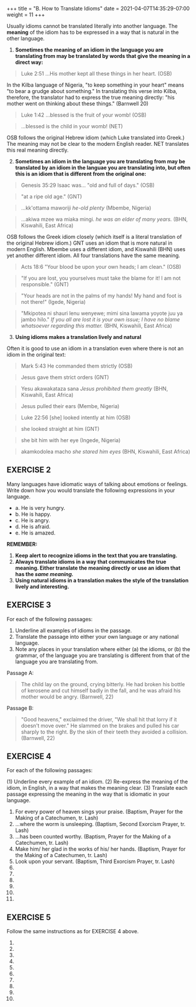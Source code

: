 +++
title = "B. How to Translate Idioms"
date =  2021-04-07T14:35:29-07:00
weight = 11
+++

Usually idioms cannot be translated literally into another language. The **meaning** of the idiom has to be expressed in a way that is natural in the other language.

1. **Sometimes the meaning of an idiom in the language you are translating from may be translated by words that give the meaning in a direct way:**

>Luke 2:51 ...His mother kept all these things in her heart. (OSB)

In the Kilba language of Nigeria, "to keep something in your heart" means "to bear a grudge about something." In translating this verse into Kilba, therefore, the translator had to express the true meaning directly: "his mother went on thinking about these things." (Barnwell 20)

>Luke 1:42 ...blessed is the fruit of your womb! (OSB)

>...blessed is the child in your womb! (NET)

OSB follows the original Hebrew idiom (which Luke translated into Greek.) The meaning may not be clear to the modern English reader. NET translates this real meaning directly.

2. **Sometimes an idiom in the language you are translating from may be translated by an idiom in the languae you are translating into, but often this is an idiom that is different from the original one:**

> Genesis 35:29 Isaac was... "old and full of days." (OSB)

> "at a ripe old age." (GNT)

>...kk'ottama maworiji *he-old plenty* (Mbembe, Nigeria)

>...akiwa mzee wa miaka mingi. *he was an elder of many years.* (BHN, Kiswahili, East Africa)

OSB follows the Greek idiom closely (which itself is a literal translation of the original Hebrew idiom.) GNT uses an idiom that is more natural in modern English. Mbembe uses a different idiom, and Kiswahili (BHN) uses yet another different idiom. All four translations have the same meaning.

>Acts 18:6 "Your blood be upon your own heads; I am clean." (OSB)

> "If you are lost, you yourselves must take the blame for it! I am not responsible." (GNT)

> "Your heads are not in the palms of my hands! My hand and foot is not there!" (Igede, Nigeria)

> "Mkipotea ni shauri lenu wenyewe; mimi sina lawama yoyote juu ya jambo hilo." *If you all are lost it is your own issue; I have no blame whatsoever regarding this matter.* (BHN, Kiswahili, East Africa)

3. **Using idioms makes a translation lively and natural**

Often it is good to use an idiom in a translation even where there is not an idiom in the original text:

>Mark 5:43 He commanded them strictly (OSB)

>Jesus gave them strict orders (GNT)

>Yesu akawakataza sana *Jesus prohibited them greatly* (BHN, Kiswahili, East Africa)

>Jesus pulled their ears (Membe, Nigeria)

>Luke 22:56 [she] looked intently at him (OSB)

> she looked straight at him (GNT)

> she bit him with her eye (Ingede, Nigeria)

> akamkodolea macho *she stared him eyes* (BHN, Kiswahili, East Africa)

## EXERCISE 2

Many languages have idiomatic ways of talking about emotions or feelings. Write down how you would translate the following expressions in your language.

* a. He is very hungry.
* b. He is happy.
* c. He is angry.
* d. He is afraid.
* e. He is amazed.

**REMEMBER:**
1. **Keep alert to recognize idioms in the text that you are translating.**
1. **Always translate idioms in a way that communicates the true meaning. Either translate the meaning directly or use an idiom that has the *same meaning.***
1. **Using natural idioms in a translation makes the style of the translation lively and interesting.**

## EXERCISE 3

For each of the following passages:

1. Underline all examples of idioms in the passage.
1. Translate the passage into either your own language or any national language.
1. Note any places in your translation where either (a) the idioms, or (b) the grammar, of the language you are translating is different from that of the language you are translating from.

Passage A:

> The child lay on the ground, crying bitterly. He had broken his bottle of kerosene and cut himself badly in the fall, and he was afraid his mother would be angry. (Barnwell, 22)

Passage B:

>"Good heavens," exclaimed the driver, "We shall hit that lorry if it doesn't move over." He slammed on the brakes and pulled his car sharply to the right. By the skin of their teeth they avoided a collision. (Barnwell, 22)

## EXERCISE 4

For each of the following passages:

(1) Underline every example of an idiom.
(2) Re-express the meaning of the idiom, in English, in a way that makes the meaning clear.
(3) Translate each passage expressing the meaning in the way that is idiomatic in your language.

1. For every power of heaven sings your praise. (Baptism, Prayer for the Making of a Catechumen, tr. Lash)
1. ...where the worm is unsleeping. (Baptism, Second Exorcism Prayer, tr. Lash)
1. ...has been counted worthy. (Baptism, Prayer for the Making of a Catechumen, tr. Lash)
1. Make him/ her glad in the works of his/ her hands. (Baptism, Prayer for the Making of a Catechumen, tr. Lash)
1. Look upon your servant. (Baptism, Third Exorcism Prayer, tr. Lash)
1. 
1. 
1. 
1. 
1. 
1. 

## EXERCISE 5

Follow the same instructions as for EXERCISE 4 above.

1. 
1. 
1. 
1. 
1. 
1. 
1. 
1. 
1. 
1. 